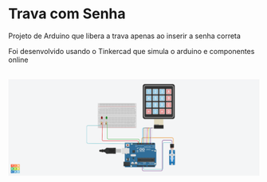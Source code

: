 # Trava com Senha
Projeto de Arduino que libera a trava apenas ao inserir a senha correta

Foi desenvolvido usando o Tinkercad que simula o arduino e componentes online

<br>

<img src="https://github.com/Alexandre-S-bits/trava_com_senha_arduino/blob/main/Imagem%20do%20projeto.png"/>
